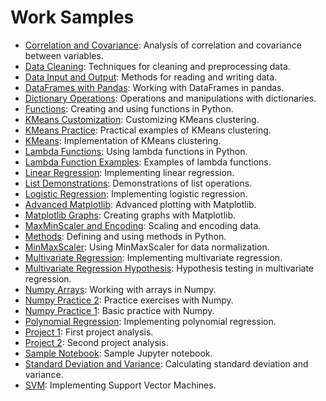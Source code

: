 # Work Samples
- [Correlation and Covariance](<Correlation and covariance.ipynb>): Analysis of correlation and covariance between variables.
- [Data Cleaning](Data_cleaning.ipynb): Techniques for cleaning and preprocessing data.
- [Data Input and Output](Data_input_output.ipynb): Methods for reading and writing data.
- [DataFrames with Pandas](DataFrames_pandas.ipynb): Working with DataFrames in pandas.
- [Dictionary Operations](dict.ipynb): Operations and manipulations with dictionaries.
- [Functions](Functions.ipynb): Creating and using functions in Python.
- [KMeans Customization](KMeans_customization_unsupervised.ipynb): Customizing KMeans clustering.
- [KMeans Practice](<KMeans_practice .ipynb>): Practical examples of KMeans clustering.
- [KMeans](KMeans.ipynb): Implementation of KMeans clustering.
- [Lambda Functions](lambda_functions.ipynb): Using lambda functions in Python.
- [Lambda Function Examples](Lambdafunc.ipynb): Examples of lambda functions.
- [Linear Regression](Linear_regression.ipynb): Implementing linear regression.
- [List Demonstrations](Listdemo.ipynb): Demonstrations of list operations.
- [Logistic Regression](<Logistics _regression .ipynb>): Implementing logistic regression.
- [Advanced Matplotlib](matplotlib_advanced.ipynb): Advanced plotting with Matplotlib.
- [Matplotlib Graphs](Matplotlib_graph.ipynb): Creating graphs with Matplotlib.
- [MaxMinScaler and Encoding](MaxMinScaler&&Encoding.ipynb): Scaling and encoding data.
- [Methods](methods.ipynb): Defining and using methods in Python.
- [MinMaxScaler](MinMaxScaler.ipynb): Using MinMaxScaler for data normalization.
- [Multivariate Regression](<multivariate regression .ipynb>): Implementing multivariate regression.
- [Multivariate Regression Hypothesis](MultivariateREG_hypotisis.ipynb): Hypothesis testing in multivariate regression.
- [Numpy Arrays](Numpy_Arrays.ipynb): Working with arrays in Numpy.
- [Numpy Practice 2](numpy_gprac2.ipynb): Practice exercises with Numpy.
- [Numpy Practice 1](numpy_prac1.ipynb): Basic practice with Numpy.
- [Polynomial Regression](Poly_regression.ipynb): Implementing polynomial regression.
- [Project 1](Project_1.ipynb): First project analysis.
- [Project 2](Project_2.ipynb): Second project analysis.
- [Sample Notebook](sample.ipynb): Sample Jupyter notebook.
- [Standard Deviation and Variance](<Standard Deviation and Variance.ipynb>): Calculating standard deviation and variance.
- [SVM](SVM.ipynb): Implementing Support Vector Machines.
